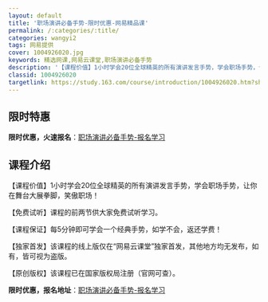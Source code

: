 ```yaml
---
layout: default
title: '职场演讲必备手势-限时优惠-网易精品课'
permalink: /:categories/:title/
categories: wangyi2
tags: 网易提供
cover: 1004926020.jpg
keywords: 精选网课,网易云课堂,职场演讲必备手势
description: '【课程价值】1小时学会20位全球精英的所有演讲发言手势，学会职场手势，让你在舞台大展拳脚，笑傲职场！【免费试听】课程的前'
classid: 1004926020
targetlink: https://study.163.com/course/introduction/1004926020.htm?share=1&shareId=1025206652&utm_campaign=share&utm_medium=iphoneShare&utm_source=&utm_u=1025206652
---
```


## 限时特惠

**限时优惠，火速报名**：[职场演讲必备手势-报名学习](https://study.163.com/course/introduction/1004926020.htm?share=1&shareId=1025206652&utm_campaign=share&utm_medium=iphoneShare&utm_source=&utm_u=1025206652)

## 课程介绍

【课程价值】1小时学会20位全球精英的所有演讲发言手势，学会职场手势，让你在舞台大展拳脚，笑傲职场！



【免费试听】课程的前两节供大家免费试听学习。



【课程保证】每5分钟即可学会一个经典手势，如学不会，返还学费！



【独家首发】该课程的线上版仅在“网易云课堂”独家首发，其他地方均无发布，如有，皆可视为盗版。



【原创版权】该课程已在国家版权局注册（官网可查）。

**限时优惠，报名地址**：[职场演讲必备手势-报名学习](https://study.163.com/course/introduction/1004926020.htm?share=1&shareId=1025206652&utm_campaign=share&utm_medium=iphoneShare&utm_source=&utm_u=1025206652)

